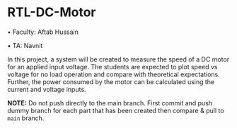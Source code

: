 # RTL-DC-Motor

• Faculty: Aftab Hussain

• TA: Navnit

In this project, a system will be created to measure the speed of a DC motor for an applied input voltage. The students are expected to plot speed vs voltage for no load operation and compare with theoretical expectations. Further, the power consumed by the motor can be calculated using the current and voltage inputs.


**NOTE:** Do not push directly to the main branch. First commit and push dummy branch for each part that has been created then compare & pull to `main` branch.
